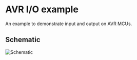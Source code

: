 # AVR I/O example

An example to demonstrate input and output on AVR MCUs.

## Schematic

![Schematic](kicad/avr-input-output.svg)
